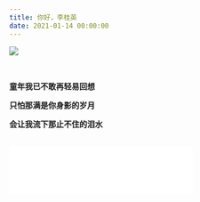 ```yaml
---
title: 你好，李桂英
date: 2021-01-14 00:00:00
---
```


![](nainai-2020-06-28-true-nong-05-11.JPG)

<br>

<b>童年我已不敢再轻易回想</b>

<b>只怕那满是你身影的岁月</b>

<b>会让我流下那止不住的泪水</b>

<br>

<iframe frameborder="no" border="0" marginwidth="0" marginheight="0" width=330 height=86 src="//music.163.com/outchain/player?type=2&id=288218&auto=1&height=66"></iframe>

